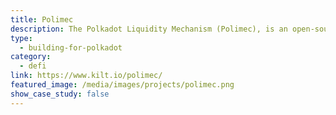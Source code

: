 ```yaml
---
title: Polimec
description: The Polkadot Liquidity Mechanism (Polimec), is an open-source blockchain system designed to help getting liquidity into Polkadot based projects.
type:
  - building-for-polkadot
category:
  - defi
link: https://www.kilt.io/polimec/
featured_image: /media/images/projects/polimec.png
show_case_study: false
---
```

